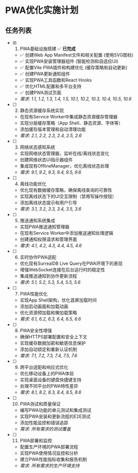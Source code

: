 # PWA优化实施计划

## 任务列表

- [x] 1. PWA基础设施搭建 ✅ **已完成**
  - ✅ 创建Web App Manifest文件和相关配置 (使用SVG图标)
  - ✅ 实现PWA安装管理器组件 (智能检测和自适应UI)
  - ✅ 配置Vite PWA插件和构建优化 (缓存策略和自动更新)
  - ✅ 创建PWA更新通知组件
  - ✅ 实现PWA工具函数和React Hooks
  - ✅ 优化HTML配置和多平台支持
  - ✅ 创建PWA测试页面
  - _需求: 1.1, 1.2, 1.3, 1.4, 1.5, 10.1, 10.2, 10.3, 10.4, 10.5, 10.6_

- [ ] 2. 静态资源缓存系统实现
  - 在现有Service Worker中集成静态资源缓存管理器
  - 实现分层缓存策略（App Shell、静态资源、字体等）
  - 添加缓存版本管理和自动清理功能
  - _需求: 2.1, 2.2, 2.3, 2.4, 2.5, 2.6_

- [ ] 3. 网络状态感知系统
  - 实现网络状态管理器，监听在线/离线状态变化
  - 创建网络状态UI指示器组件
  - 集成现有OfflineManager，优化离线状态处理
  - _需求: 9.1, 9.2, 9.3, 9.4, 9.5, 9.6_

- [ ] 4. 离线功能优化
  - 优化现有数据缓存策略，确保离线查询的可靠性
  - 实现离线状态下的UI交互限制（禁用写操作按钮）
  - 添加离线状态提示和用户引导
  - _需求: 3.1, 3.2, 3.3, 3.4, 3.5, 3.6_

- [ ] 5. 推送通知系统集成
  - 实现PWA推送通知管理器
  - 在现有Service Worker中添加推送通知处理逻辑
  - 创建通知权限请求和管理界面
  - _需求: 4.1, 4.2, 4.3, 4.4, 4.5, 4.6_

- [ ] 6. 实时协作PWA适配
  - 优化现有SurrealDB Live Query在PWA环境下的表现
  - 增强WebSocket连接在后台运行时的稳定性
  - 集成推送通知到协作更新流程
  - _需求: 5.1, 5.2, 5.3, 5.4, 5.5, 5.6_

- [ ] 7. PWA性能优化
  - 实现App Shell架构，优化首屏加载时间
  - 添加启动画面和加载动画
  - 优化资源预加载和懒加载策略
  - _需求: 6.1, 6.2, 6.3, 6.4, 6.5, 6.6_

- [ ] 8. PWA安全性增强
  - 确保HTTPS部署配置和安全上下文
  - 实现缓存数据加密和敏感信息保护
  - 添加自动锁定和重新认证机制
  - _需求: 7.1, 7.2, 7.3, 7.4, 7.5, 7.6_

- [ ] 9. 跨平台适配和响应式优化
  - 优化移动设备上的PWA体验
  - 实现桌面设备的键盘快捷键支持
  - 处理不同平台的PWA特性差异
  - _需求: 8.1, 8.2, 8.3, 8.4, 8.5, 8.6_

- [ ] 10. PWA测试和质量保证
  - 编写PWA功能的单元测试和集成测试
  - 实现PWA安装和更新流程的E2E测试
  - 添加性能监控和错误追踪
  - _需求: 所有需求的测试覆盖_

- [ ] 11. PWA部署和监控
  - 配置生产环境的PWA部署流程
  - 实现PWA使用情况监控和分析
  - 建立PWA性能指标收集和报告机制
  - _需求: 所有需求的生产环境支持_